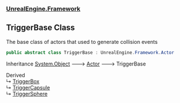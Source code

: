 ### [UnrealEngine.Framework](./UnrealEngine-Framework.md 'UnrealEngine.Framework')
## TriggerBase Class
The base class of actors that used to generate collision events  
```csharp
public abstract class TriggerBase : UnrealEngine.Framework.Actor
```
Inheritance [System.Object](https://docs.microsoft.com/en-us/dotnet/api/System.Object 'System.Object') &#129106; [Actor](./Actor.md 'UnrealEngine.Framework.Actor') &#129106; TriggerBase  

Derived  
&#8627; [TriggerBox](./TriggerBox.md 'UnrealEngine.Framework.TriggerBox')  
&#8627; [TriggerCapsule](./TriggerCapsule.md 'UnrealEngine.Framework.TriggerCapsule')  
&#8627; [TriggerSphere](./TriggerSphere.md 'UnrealEngine.Framework.TriggerSphere')  
